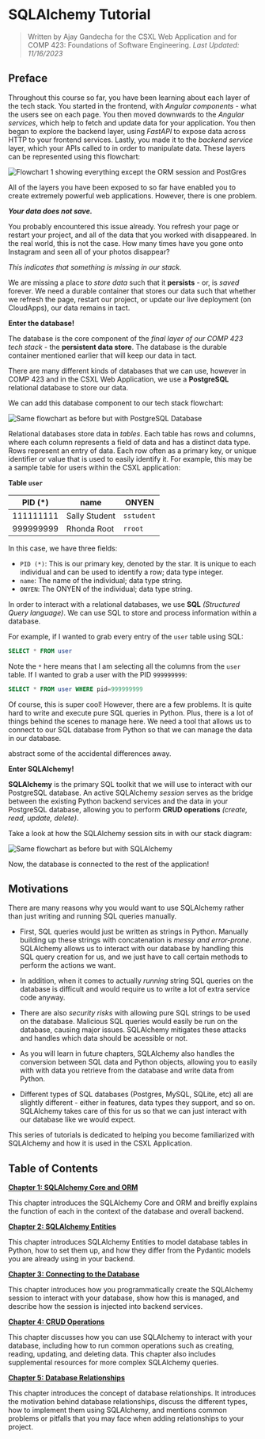 # SQLAlchemy Tutorial

> Written by Ajay Gandecha for the CSXL Web Application and for COMP 423: Foundations of Software Engineering.
> _Last Updated: 11/16/2023_

## Preface

Throughout this course so far, you have been learning about each layer of the tech stack. You started in the frontend, with _Angular components_ - what the users see on each page. You then moved downwards to the _Angular services_, which help to fetch and update data for your application. You then began to explore the backend layer, using _FastAPI_ to expose data across HTTP to your frontend services. Lastly, you made it to the _backend service_ layer, which your APIs called to in order to manipulate data. These layers can be represented using this flowchart:

![Flowchart 1 showing everything except the ORM session and PostGres](https://github.com/unc-csxl/csxl.unc.edu/blob/docs/querying/docs/images/sqlalchemy/tech-stack-no-db.png)

All of the layers you have been exposed to so far have enabled you to create extremely powerful web applications. However, there is one problem.

**_Your data does not save._**

You probably encountered this issue already. You refresh your page or restart your project, and all of the data that you worked with disappeared. In the real world, this is not the case. How many times have you gone onto Instagram and seen all of your photos disappear?

_This indicates that something is missing in our stack._

We are missing a place to _store data_ such that it **persists** - or, is _saved_ forever. We need a durable container that stores our data such that whether we refresh the page, restart our project, or update our live deployment (on CloudApps), our data remains in tact.

**Enter the database!**

The database is the core component of the _final layer of our COMP 423 tech stack_ - the **persistent data store**. The database is the durable container mentioned earlier that will keep our data in tact.

There are many different kinds of databases that we can use, however in COMP 423 and in the CSXL Web Application, we use a **PostgreSQL** relational database to store our data.

We can add this database component to our tech stack flowchart:

![Same flowchart as before but with PostgreSQL Database](https://github.com/unc-csxl/csxl.unc.edu/blob/docs/querying/docs/images/sqlalchemy/tech-stack-db.png)

Relational databases store data in _tables_. Each table has rows and columns, where each column represents a field of data and has a distinct data type. Rows represent an entry of data. Each row often as a primary key, or unique identifier or value that is used to easily identify it. For example, this may be a sample table for users within the CSXL application:

**Table `user`**

| PID (\*)  | name          | ONYEN      |
| --------- | ------------- | ---------- |
| 111111111 | Sally Student | `sstudent` |
| 999999999 | Rhonda Root   | `rroot`    |

In this case, we have three fields:

- `PID (*)`: This is our primary key, denoted by the star. It is unique to each individual and can be used to identify a row; data type integer.
- `name`: The name of the individual; data type string.
- `ONYEN`: The ONYEN of the individual; data type string.

In order to interact with a relational databases, we use **SQL** _(Structured Query language)_. We can use SQL to store and process information within a database.

For example, if I wanted to grab every entry of the `user` table using SQL:

```sql
SELECT * FROM user
```

Note the `*` here means that I am selecting all the columns from the `user` table. If I wanted to grab a user with the PID `999999999`:

```sql
SELECT * FROM user WHERE pid=999999999
```

Of course, this is super cool! However, there are a few problems. It is quite hard to write and execute pure SQL queries in Python. Plus, there is a lot of things behind the scenes to manage here. We need a tool that allows us to connect to our SQL database from Python so that we can manage the data in our database.

abstract some of the accidental differences away.

**Enter SQLAlchemy!**

**SQLAlchemy** is the primary SQL toolkit that we will use to interact with our PostgreSQL database. An active SQLAlchemy _session_ serves as the bridge between the existing Python backend services and the data in your PostgreSQL database, allowing you to perform **CRUD operations** _(create, read, update, delete)_.

Take a look at how the SQLAlchemy session sits in with our stack diagram:

![Same flowchart as before but with SQLAlchemy](https://github.com/unc-csxl/csxl.unc.edu/blob/docs/querying/docs/images/sqlalchemy/tech-stack-with-alchemy.png)

Now, the database is connected to the rest of the application!

## Motivations

There are many reasons why you would want to use SQLAlchemy rather than just writing and running SQL queries manually.

- First, SQL queries would just be written as strings in Python. Manually building up these strings with concatenation is _messy and error-prone_. SQLAlchemy allows us to interact with our database by handling this SQL query creation for us, and we just have to call certain methods to perform the actions we want.

- In addition, when it comes to actually _running_ string SQL queries on the database is difficult and would require us to write a lot of extra service code anyway.

- There are also _security risks_ with allowing pure SQL strings to be used on the database. Malicious SQL queries would easily be run on the database, causing major issues. SQLAlchemy mitigates these attacks and handles which data should be acessible or not.

- As you will learn in future chapters, SQLAlchemy also handles the conversion between SQL data and Python objects, allowing you to easily with with data you retrieve from the database and write data from Python.

- Different types of SQL databases (Postgres, MySQL, SQLite, etc) all are slightly different - either in features, data types they support, and so on. SQLAlchemy takes care of this for us so that we can just interact with our database like we would expect.

This series of tutorials is dedicated to helping you become familiarized with SQLAlchemy and how it is used in the CSXL Application.

## Table of Contents

[**Chapter 1: SQLAlchemy Core and ORM**](https://github.com/unc-csxl/csxl.unc.edu/blob/docs/querying/docs/sqlalchemy/1_sqlalchemy_core_and_orm.md)

This chapter introduces the SQLAlchemy Core and ORM and breifly explains the function of each in the context of the database and overall backend.

[**Chapter 2: SQLAlchemy Entities**](https://github.com/unc-csxl/csxl.unc.edu/blob/docs/querying/docs/sqlalchemy/2_entities.md)

This chapter introduces SQLAlchemy Entities to model database tables in Python, how to set them up, and how they differ from the Pydantic models you are already using in your backend.

[**Chapter 3: Connecting to the Database**](https://github.com/unc-csxl/csxl.unc.edu/blob/docs/querying/docs/sqlalchemy/3_connecting_to_database.md)

This chapter introduces how you programmatically create the SQLAlchemy session to interact with your database, show how this is managed, and describe how the session is injected into backend services.

[**Chapter 4: CRUD Operations**](https://github.com/unc-csxl/csxl.unc.edu/blob/docs/querying/docs/sqlalchemy/4_crud_operations.md)

This chapter discusses how you can use SQLAlchemy to interact with your database, including how to run common operations such as creating, reading, updating, and deleting data. This chapter also includes supplemental resources for more complex SQLAlchemy queries.

[**Chapter 5: Database Relationships**](https://github.com/unc-csxl/csxl.unc.edu/blob/docs/querying/docs/sqlalchemy/5_relationships.md)

This chapter introduces the concept of database relationships. It introduces the motivation behind database relationships, discuss the different types, how to implement them using SQLAlchemy, and mentions common problems or pitfalls that you may face when adding relationships to your project.
